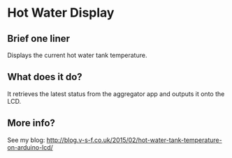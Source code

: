 Hot Water Display
=======

Brief one liner
---
Displays the current hot water tank temperature.

What does it do?
---
It retrieves the latest status from the aggregator app and outputs it onto the LCD.

More info?
---
See my blog: http://blog.v-s-f.co.uk/2015/02/hot-water-tank-temperature-on-arduino-lcd/
